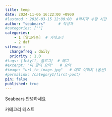 ```yaml
---
title: temp
date: 2024-11-06 16:22:00 +0900
#lastmod : 2016-03-15 12:00:00  #마지막 수정 시간
author: "seabears"      # 작성자
#categories: [""]
categories: 
    - 1 [알고리즘]  # 카테고리
    - 2 daf
sitemap :
  changefreq : daily
  priority : 1.0
#tags: [Jekyll, 블로그]  # 태그
#excerpt: "이 글의 요약"   # 요약
#image: "url_to_image.jpg"   # 대표 이미지 (옵션)
#permalink: /category1/first-post/
pin: false
published: true
---
```


Seabears
안녕하세요

카테고리 테스트